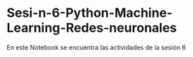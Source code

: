 # Sesi-n-6-Python-Machine-Learning-Redes-neuronales
En este Notebook se encuentra las actividades de la sesión 6

